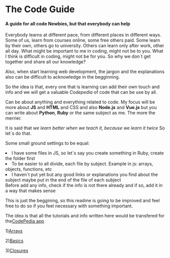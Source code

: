 <h1>The Code Guide</h1>

<h4>A guide for all code Newbies, but that everybody can help</h4>

Everybody learns at different pace, from different places in different ways.
Some of us, learn from courses online, some free others paid. Some learn by their own, others go to university. Others can learn only after work, other all day.
What might be important to me in coding, might not be to you. What I think is difficult in coding, might not be for you. So why we don´t get together and share all our knowledge?

Also, when start learning web development, the jargon and the explanations also can be difficult to acknowledge in the begginning.

So the idea is that, every one that is learning can add their own touch and info and we will get a valuable <em>Codepedia</em> of code that can be use by all.

Can be about anything and everything related to code. My focus will be more about <strong>JS</strong> and <strong>HTML</strong> and </strong>CSS</strong> and also <strong>Node.js</strong> and <strong>Vue.js</strong> but you can write about <strong>Python</strong>, <strong>Ruby</strong> or the same subject as me. The more the merrier.

It is said that <em>we learn better when we teach it, because we learn it twice</em>
So let´s do that.

Some small ground settings to be equal:

<li>I have some files in JS, so let´s say you create something in Ruby, create the folder first</li>

<li>To be easier to all divide, each file by subject. Example in js: arrays, objects, functions, etc</li>

<li>I haven´t put yet but any good links or explanations you find about the subject maybe put in the end of the file of each subject</li>

</li>Before add any info, check if the info is not there already and if so, add it in a way that makes sense</li>

This is just the beggining, so this readme is going to be improved and feel free to do so if you feel necessary with something important.

The idea is that all the tutorials and info written here would be transfered for the[CodePedia app](https://github.com/mugas/codepedia)

1)[Arrays](Javascript/Arrays.md)

2)[Basics](Javascript/Basics.md)

3)[Closures](Javscript/Closured.md)